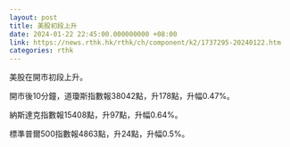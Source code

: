 ```yaml
---
layout: post
title: 美股初段上升
date: 2024-01-22 22:45:00.000000000 +08:00
link: https://news.rthk.hk/rthk/ch/component/k2/1737295-20240122.htm
categories: rthk
---
```


美股在開市初段上升。

開市後10分鐘，道瓊斯指數報38042點，升178點，升幅0.47%。

納斯達克指數報15408點，升97點，升幅0.64%。

標準普爾500指數報4863點，升24點，升幅0.5%。
